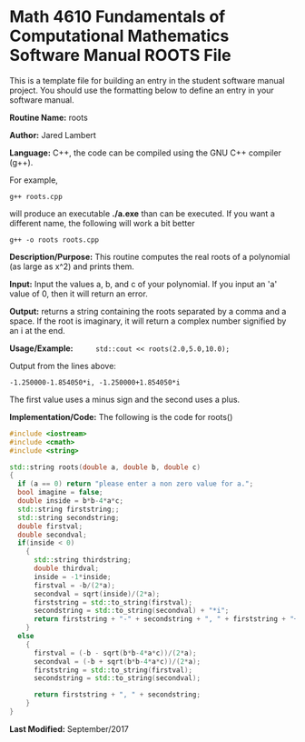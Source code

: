 # Math 4610 Fundamentals of Computational Mathematics Software Manual ROOTS File
This is a template file for building an entry in the student software manual project. You should use the formatting below to
define an entry in your software manual.

**Routine Name:**           roots

**Author:** Jared Lambert

**Language:** C++, the code can be compiled using the GNU C++ compiler (g++). 

For example,

    g++ roots.cpp

will produce an executable **./a.exe** than can be executed. If you want a different name, the following will work a bit
better

    g++ -o roots roots.cpp

**Description/Purpose:** This routine computes the real roots of a polynomial (as large as x^2) and prints them.  


**Input:** Input the values a, b, and c of your polynomial. If you input an 'a' value of 0, then it will return an error.  


**Output:** returns a string containing the roots separated by a comma and a space. If the root is imaginary, it will return a complex number signified by an i at the end. 

**Usage/Example:**
`     std::cout << roots(2.0,5.0,10.0);`  

Output from the lines above:

    -1.250000-1.854050*i, -1.250000+1.854050*i  

The first value uses a minus sign and the second uses a plus.  

**Implementation/Code:** The following is the code for roots()
``` c++
#include <iostream>
#include <cmath>
#include <string>

std::string roots(double a, double b, double c)
{
  if (a == 0) return "please enter a non zero value for a.";
  bool imagine = false;
  double inside = b*b-4*a*c;
  std::string firststring;;
  std::string secondstring;
  double firstval;
  double secondval;
  if(inside < 0)
    {
      std::string thirdstring;
      double thirdval;
      inside = -1*inside;
      firstval = -b/(2*a);
      secondval = sqrt(inside)/(2*a);
      firststring = std::to_string(firstval);
      secondstring = std::to_string(secondval) + "*i";
      return firststring + "-" + secondstring + ", " + firststring + "+" + secondstring;
    }
  else
    {
      firstval = (-b - sqrt(b*b-4*a*c))/(2*a);
      secondval = (-b + sqrt(b*b-4*a*c))/(2*a);
      firststring = std::to_string(firstval);
      secondstring = std::to_string(secondval);

      return firststring + ", " + secondstring;
    }
}


```
**Last Modified:** September/2017
